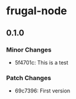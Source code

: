 # frugal-node

## 0.1.0

### Minor Changes

- 5f4701c: This is a test

### Patch Changes

- 69c7396: First version

